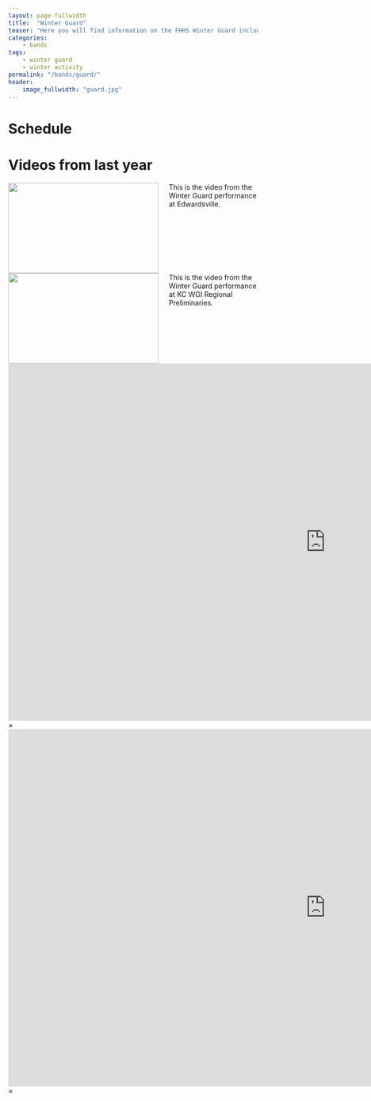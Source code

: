 ```yaml
---
layout: page-fullwidth
title:  "Winter Guard"
teaser: "Here you will find information on the FHHS Winter Guard including the schedule and videos."
categories:
    - bands
tags:
    - winter guard
    - winter activity
permalink: "/bands/guard/"
header:
    image_fullwidth: "guard.jpg"
---
```


# Schedule


# Videos from last year

<div class="row">
  <div class="large-4 columns">
      <a href="#" data-reveal-id="videoModal1"><img src="https://i.ytimg.com/vi/E7YUMrfq2yY/hqdefault.jpg" width="303" height="182" alt=""/></a>
      This is the video from the Winter Guard performance at Edwardsville.
  </div>
  <div class="large-4 columns">
      <a href="#" data-reveal-id="videoModal2"><img src="https://i.ytimg.com/vi/L42Da-oJCa0/maxresdefault.jpg" width="303" height="182" alt=""/></a>
      This is the video from the Winter Guard performance at KC WGI Regional Preliminaries.
  </div>

</div>
<div id="videoModal1" class="reveal-modal large" data-reveal="">
  <div class="flex-video widescreen vimeo" style="display: block;">
    <iframe width="1280" height="720" src="http://www.youtube.com/embed/E7YUMrfq2yY" frameborder="0" allowfullscreen></iframe>
  </div>
  <a class="close-reveal-modal">&#215;</a>
</div>
<div id="videoModal2" class="reveal-modal large" data-reveal="">
  <div class="flex-video widescreen vimeo" style="display: block;">
    <iframe width="1280" height="720" src="http://www.youtube.com/embed/L42Da-oJCa0" frameborder="0" allowfullscreen></iframe>
  </div>
  <a class="close-reveal-modal">&#215;</a>
</div>
